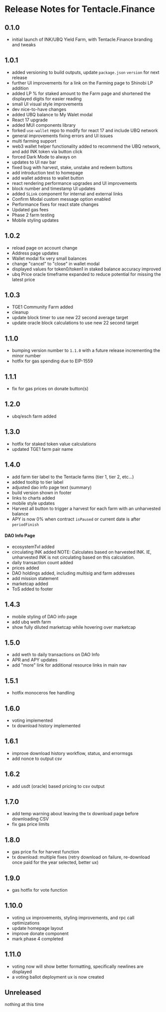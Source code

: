 # Release Notes for Tentacle.Finance

## 0.1.0

- initial launch of INK/UBQ Yield Farm, with Tentacle.Finance branding and tweaks

## 1.0.1

- added versioning to build outputs, update `package.json` `version` for next release
- further UI improvements for a link on the Farming page to Shinobi LP addition
- added LP % for staked amount to the Farm page and shortened the displayed digits for easier reading
- small UI visual style improvements
- dev nice-to-have changes
- added UBQ balance to My Walet modal
- React 17 upgrade
- added MUI components library
- forked `use-wallet` repo to modify for react 17 and include UBQ network
- general improvements fixing errors and UI issues
- multi farming support
- web3 wallet helper functionality added to recommend the UBQ network, and add INK token via button click
- forced Dark Mode to always on
- updates to UI nav bar
- fixed bug with harvest, stake, unstake and redeem buttons
- add introduction text to homepage
- add wallet address to wallet button
- react rendering performance upgrades and UI improvements
- block number and timestamp UI updates
- added `SLink` component for internal and external links
- Confirm Modal custom message option enabled
- Performance fixes for react state changes
- Updated gas fees
- Phase 2 farm testing
- Mobile styling updates

## 1.0.2

- reload page on account change
- Address page updates
- Wallet modal fix very small balances
- change "cancel" to "close" in wallet modal
- displayed values for token0/token1 in staked balance accuracy improved
- ubq Price oracle timeframe expanded to reduce potential for missing the latest price

## 1.0.3

- TGE1 Community Farm added
- cleanup
- update block timer to use new 22 second average target
- update oracle block calculations to use new 22 second target

## 1.1.0

- bumping version number to `1.1.0` with a future release incrementing the minor number
- hotfix for gas spending due to EIP-1559

## 1.1.1

- fix for gas prices on donate button(s)

## 1.2.0

- ubq/esch farm added

## 1.3.0

- hotfix for staked token value calculations
- updated TGE1 farm pair name

## 1.4.0

- add farm tier label to the Tentacle farms (tier 1, tier 2, etc...)
- added tooltip to tier label
- adjusted dao info page text (summary)
- build version shown in footer
- links to charts added
- mobile style updates
- Harvest all button to trigger a harvest for each farm with an unharvested balance
- APY is now 0% when contract `isPaused` or current date is after `periodFinish`

#### DAO Info Page

- ecosystemTvl added
- circulating INK added NOTE: Calculates based on harvested INK. IE, unharvested INK is not circulating based on this calculation.
- daily transaction count added
- prices added
- DAO holdings added, including multisig and farm addresses
- add mission statement
- marketcap added
- ToS added to footer

## 1.4.3

- mobile styling of DAO info page
- add ubq weth farm
- show fully diluted marketcap while hovering over marketcap

## 1.5.0

- add weth to daily transactions on DAO Info
- APR and APY updates
- add "more" link for additional resource links in main nav

## 1.5.1

- hotfix monoceros fee handling

## 1.6.0

- voting implemented
- tx download history implemented

## 1.6.1

- improve download history workflow, status, and errormsgs
- add nonce to output csv

## 1.6.2

- add usdt (oracle) based pricing to csv output

## 1.7.0

- add temp warning about leaving the tx download page before downloading CSV
- fix gas price limits

## 1.8.0

- gas price fix for harvest function
- tx download: multiple fixes (retry download on failure, re-download once paid for the year selected, better ux)

## 1.9.0

- gas hotfix for vote function

## 1.10.0

- voting ux improvements, styling improvements, and rpc call optimizations
- update homepage layout
- improve donate component
- mark phase 4 completed

## 1.11.0

- voting now will show better formatting, specifically newlines are displayed
- a voting ballot deployment ux is now created

## Unreleased

nothing at this time
